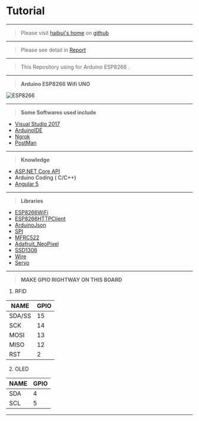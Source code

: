 



# Tutorial
----------

> Please visit [haibui's home](https://github.com/haibui2207/ServerAPI) on [github](https://github.com/)
----------
> Please see detail in [Report](https://github.com/haibui2207/ServerAPI/tree/master/Report)
----------
>This Repository using for Arduino ESP8266 .
----------
> 
> **Arduino ESP8266 Wifi UNO**

![ESP8266](https://arduino.esp8266.vn/_images/Iot-wifi-uno-hw-pinout1.png)


----------

> **Some Softwares used include**

 - [Visual Studio 2017](https://www.visualstudio.com/downloads/)
 - [ArduinoIDE](https://www.arduino.cc/en/Main/Software)
 - [Ngrok](https://ngrok.com/)
 - [PostMan](https://www.getpostman.com/)

----------

> **Knowledge**

 - [ASP.NET Core API](https://docs.microsoft.com/en-us/aspnet/core/tutorials/first-web-api)
 - Arduino Coding ( C/C++)
 - [Angular 5](https://angular.io/)

----------

> **Libraries**

 - [ESP8266WiFi](https://github.com/esp8266/Arduino/blob/master/libraries/ESP8266WiFi/src/ESP8266WiFi.h)
 - [ESP8266HTTPClient](https://github.com/esp8266/Arduino/tree/master/libraries/ESP8266HTTPClient)
 - [ArduinoJson](https://arduinojson.org/)
 - [SPI](https://www.arduino.cc/en/Reference/SPI)
 - [MFRC522](https://github.com/miguelbalboa/rfid)
 -  [Adafruit_NeoPixel](https://github.com/adafruit/Adafruit_NeoPixel)
 - [SSD1306](https://github.com/ThingPulse/esp8266-oled-ssd1306)
 - [Wire](https://github.com/PaulStoffregen/Wire)
 - [Servo](https://github.com/arduino-libraries/Servo)

----------

>**MAKE GPIO RIGHTWAY ON THIS BOARD** 

 1. RFID

| NAME | GPIO |
|--|--|
| SDA/SS | 15 |
| SCK | 14 |
| MOSI | 13 |
| MISO | 12 |
| RST | 2 |

 2. OLED
 
| NAME | GPIO |
|--|--|
| SDA | 4 |
| SCL | 5 |

----------

